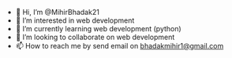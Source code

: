 - 👋 Hi, I’m @MihirBhadak21
- 👀 I’m interested in web development
- 🌱 I’m currently learning web development (python)
- 💞️ I’m looking to collaborate on web development 
- 📫 How to reach me by send email on bhadakmihir1@gmail.com

<!---
MihirBhadak21/MihirBhadak21 is a ✨ special ✨ repository because its `README.md` (this file) appears on your GitHub profile.
You can click the Preview link to take a look at your changes.
--->
